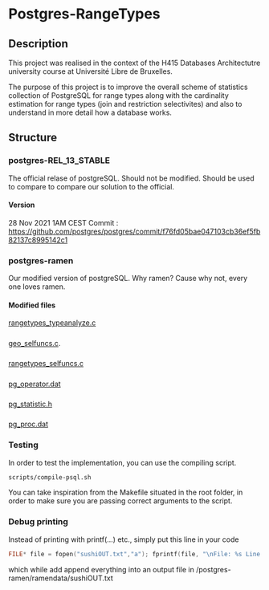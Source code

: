 # Postgres-RangeTypes
## Description
This project was realised in the context of the H415 Databases Architectutre university course at Université Libre de Bruxelles.

The purpose of this project is to improve the overall scheme of statistics collection of PostgreSQL for range types along with the cardinality estimation for range types (join and restriction selectivites) and also to understand in more detail how a database works.

## Structure
### postgres-REL_13_STABLE
The official relase of postgreSQL. Should not be modified. Should be used to compare to compare our solution to the official.

#### Version
28 Nov 2021 1AM CEST
Commit : https://github.com/postgres/postgres/commit/f76fd05bae047103cb36ef5fb82137c8995142c1


### postgres-ramen
Our modified version of postgreSQL. Why ramen? Cause why not, every one loves ramen.

#### Modified files
[rangetypes_typeanalyze.c](./postgres-ramen/src/backend/utils/adt/rangetypes_typanalyze.c)
#####
[geo_selfuncs.c](./postgres-ramen/src/backend/utils/adt/geo_selfuncs.c).
#####
[rangetypes_selfuncs.c](./postgres-ramen/src/backend/utils/adt/rangetypes_selfuncs.c)
#####
[pg_operator.dat](./postgres-ramen/src/include/catalog/pg_operator.dat)
#####
[pg_statistic.h](./postgres-ramen/src/include/catalog/pg_statistic.h)
#####
[pg_proc.dat](postgres-ramen/src/include/catalog/pg_proc.dat)


### Testing
In order to test the implementation, you can use the compiling script.
```bash
scripts/compile-psql.sh
```
You can take inspiration from the Makefile situated in the root folder, in order to make sure you are passing correct arguments to the script.

### Debug printing
Instead of printing with printf(...) etc., simply put this line in your code
```C
FILE* file = fopen("sushiOUT.txt","a"); fprintf(file, "\nFile: %s Line: %d Fct: %s Info: %s",__FILE__, __LINE__, __func__, ""); fclose(file);
```
which while add append everything into an output file in /postgres-ramen/ramendata/sushiOUT.txt
